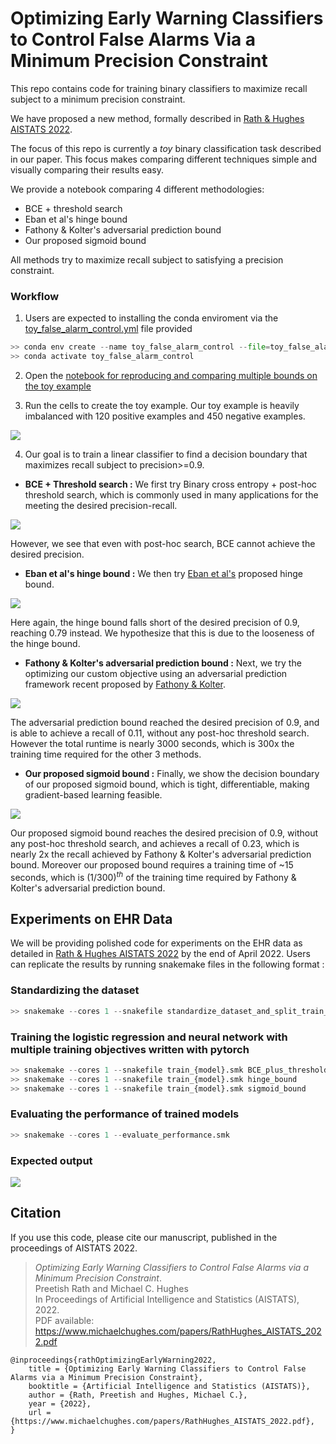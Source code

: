 

# Optimizing Early Warning Classifiers to Control False Alarms Via a Minimum Precision Constraint

This repo contains code for training binary classifiers to maximize recall subject to a minimum precision constraint.

We have proposed a new method, formally described in [Rath & Hughes AISTATS 2022](https://github.com/tufts-ml/false-alarm-control/#citation).

The focus of this repo is currently a *toy* binary classification task described in our paper. This focus makes comparing different techniques simple and visually comparing their results easy.

We provide a notebook comparing 4 different methodologies:
* BCE + threshold search
* Eban et al's hinge bound
* Fathony & Kolter's adversarial prediction bound
* Our proposed sigmoid bound

All methods try to maximize recall subject to satisfying a precision constraint.

### Workflow

 1. Users are expected to installing the conda enviroment via the [toy_false_alarm_control.yml](toy_false_alarm_control.yml) file provided

```python
>> conda env create --name toy_false_alarm_control --file=toy_false_alarm_control.yml
>> conda activate toy_false_alarm_control
```

2. Open the [notebook for reproducing and comparing multiple bounds on the toy example](toy_example_comparing_BCE_Hinge_and_Sigmoid.ipynb) 

3. Run the cells to create the toy example. Our toy example is heavily imbalanced with 120 positive examples and 450 negative examples.

![](images/toy_example.png?raw=true)

 4. Our goal is to train a linear classifier to find a decision boundary that maximizes recall subject to precision>=0.9.

   - **BCE + Threshold search :** We first try Binary cross entropy + post-hoc threshold search, which is commonly used in many applications for the meeting the desired precision-recall. 

![](images/BCE_plus_threshold_search_solution.png?raw=true)
    
   However, we see that even with post-hoc search, BCE cannot achieve the desired precision.

   - **Eban et al's hinge bound :** We then try [Eban et al's](http://proceedings.mlr.press/v54/eban17a/eban17a.pdf) proposed hinge bound.  
   
   
![](images/hinge_solution_precision_90.png?raw=true)


   Here again, the hinge bound falls short of the desired precision of 0.9, reaching 0.79 instead. We hypothesize that this is due to the looseness of the hinge bound.

   - **Fathony & Kolter's adversarial prediction bound :** Next, we try the optimizing our custom objective using an adversarial prediction framework recent proposed by [Fathony & Kolter](http://proceedings.mlr.press/v108/fathony20a.html).

![](images/adversarial_prediction_precision_90.png?raw=true)

   The adversarial prediction bound reached the desired precision of 0.9, and is able to achieve a recall of 0.11, without any post-hoc threshold search. However the total runtime is nearly 3000 seconds, which is 300x the training time required for the other 3 methods.

   - **Our proposed sigmoid bound :** Finally, we show the decision boundary of our proposed sigmoid bound, which is tight, differentiable, making gradient-based learning feasible.
   
![](images/sigmoid_solution_precision_90.png?raw=true)

   Our proposed sigmoid bound reaches the desired precision of 0.9, without any post-hoc threshold search, and achieves a recall of 0.23, which is nearly 2x the recall achieved by Fathony & Kolter's adversarial prediction bound. Moreover our proposed bound requires a training time of ~15 seconds, which is $(1/300)^{th}$ of the training time required by Fathony & Kolter's adversarial prediction bound.


## Experiments on EHR Data
We will be providing polished code for experiments on the EHR data as detailed in [Rath & Hughes AISTATS 2022](https://github.com/tufts-ml/false-alarm-control/#citation) by the end of April 2022. Users can replicate the results by running snakemake files in the following format :

### Standardizing the dataset
```python
>> snakemake --cores 1 --snakefile standardize_dataset_and_split_train_test.smk 
```

### Training the logistic regression and neural network with multiple training objectives written with pytorch
```python
>> snakemake --cores 1 --snakefile train_{model}.smk BCE_plus_threshold_search
>> snakemake --cores 1 --snakefile train_{model}.smk hinge_bound
>> snakemake --cores 1 --snakefile train_{model}.smk sigmoid_bound
```

### Evaluating the performance of trained models
```python
>> snakemake --cores 1 --evaluate_performance.smk
```

### Expected output
![](images/model_comparison.png?raw=true)

## Citation

If you use this code, please cite our manuscript, published in the proceedings of AISTATS 2022.

<blockquote>
<p>
<i>Optimizing Early Warning Classifiers to Control False Alarms via a Minimum Precision Constraint</i>.
 <br />
Preetish Rath and Michael C. Hughes
 <br />
In Proceedings of Artificial Intelligence and Statistics (AISTATS), 2022.
 <br />
PDF available: <a href="https://www.michaelchughes.com/papers/RathHughes_AISTATS_2022.pdf">https://www.michaelchughes.com/papers/RathHughes_AISTATS_2022.pdf</a>
</p>
</blockquote>
    

```
@inproceedings{rathOptimizingEarlyWarning2022,
    title = {Optimizing Early Warning Classifiers to Control False Alarms via a Minimum Precision Constraint},
    booktitle = {Artificial Intelligence and Statistics (AISTATS)},
    author = {Rath, Preetish and Hughes, Michael C.},
    year = {2022},
    url = {https://www.michaelchughes.com/papers/RathHughes_AISTATS_2022.pdf},
}
```

